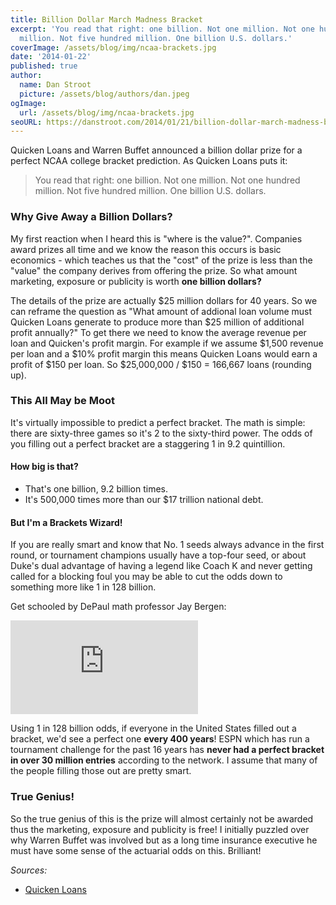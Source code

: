 ```yaml
---
title: Billion Dollar March Madness Bracket
excerpt: 'You read that right: one billion. Not one million. Not one hundred
  million. Not five hundred million. One billion U.S. dollars.'
coverImage: /assets/blog/img/ncaa-brackets.jpg
date: '2014-01-22'
published: true
author:
  name: Dan Stroot
  picture: /assets/blog/authors/dan.jpeg
ogImage:
  url: /assets/blog/img/ncaa-brackets.jpg
seoURL: https://danstroot.com/2014/01/21/billion-dollar-march-madness-bracket/
---
```


Quicken Loans and Warren Buffet announced a billion dollar prize for a perfect NCAA college bracket prediction. As Quicken Loans puts it:

> You read that right: one billion. Not one million. Not one hundred million. Not five hundred million. One billion U.S. dollars.

### Why Give Away a Billion Dollars?

My first reaction when I heard this is "where is the value?". Companies award prizes all time and we know the reason this occurs is basic economics - which teaches us that the "cost" of the prize is less than the "value" the company derives from offering the prize. So what amount marketing, exposure or publicity is worth **one billion dollars?**

The details of the prize are actually $25 million dollars for 40 years. So we can reframe the question as "What amount of addional loan volume must Quicken Loans generate to produce more than $25 million of additional profit annually?" To get there we need to know the average revenue per loan and Quicken's profit margin. For example if we assume $1,500 revenue per loan and a $10% profit margin this means Quicken Loans would earn a profit of $150 per loan. So $25,000,000 / $150 = 166,667 loans (rounding up).

### This All May be Moot

It's virtually impossible to predict a perfect bracket. The math is simple: there are sixty-three games so it's 2 to the sixty-third power. The odds of you filling out a perfect bracket are a staggering 1 in 9.2 quintillion.

#### How big is that?

- That's one billion, 9.2 billion times.
- It's 500,000 times more than our $17 trillion national debt.

#### But I'm a Brackets Wizard!

If you are really smart and know that No. 1 seeds always advance in the first round, or tournament champions usually have a top-four seed, or about Duke's dual advantage of having a legend like Coach K and never getting called for a blocking foul you may be able to cut the odds down to something more like 1 in 128 billion.

Get schooled by DePaul math professor Jay Bergen:

<!-- [![Odds of a perfect NCAA Basketball Bracket](https://img.youtube.com/vi/O6Smkv11Mj4/0.jpg)](https://www.youtube.com/watch?v=O6Smkv11Mj4) -->

<div class="aspect-w-16 aspect-h-9">
  <iframe src="https://www.youtube.com/embed/O6Smkv11Mj4" frameborder="0" allow="accelerometer; autoplay; clipboard-write; encrypted-media; gyroscope; picture-in-picture" allowfullscreen></iframe>
</div>

Using 1 in 128 billion odds, if everyone in the United States filled out a bracket, we'd see a perfect one **every 400 years**! ESPN which has run a tournament challenge for the past 16 years has **never had a perfect bracket in over 30 million entries** according to the network. I assume that many of the people filling those out are pretty smart.

### True Genius!

So the true genius of this is the prize will almost certainly not be awarded thus the marketing, exposure and publicity is free! I initially puzzled over why Warren Buffet was involved but as a long time insurance executive he must have some sense of the actuarial odds on this. Brilliant!

_Sources:_

- [Quicken Loans](http://www.quickenloans.com/blog/quicken-loans-billion-dollar-bracket-challenge)
